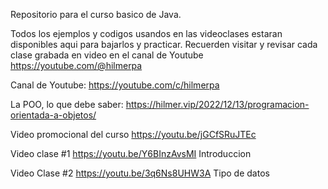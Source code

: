 Repositorio para el curso basico de Java.

Todos los ejemplos y codigos usandos en las videoclases estaran disponibles aqui para bajarlos y practicar.
Recuerden visitar y revisar cada clase grabada en video en el canal de Youtube https://youtube.com/@hilmerpa

Canal de Youtube: https://youtube.com/c/hilmerpa

La POO, lo que debe saber: https://hilmer.vip/2022/12/13/programacion-orientada-a-objetos/

Video promocional del curso https://youtu.be/jGCfSRuJTEc

Video clase #1 https://youtu.be/Y6BInzAvsMI Introduccion

Video Clase #2 https://youtu.be/3q6Ns8UHW3A Tipo de datos
